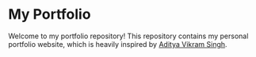 # My Portfolio

Welcome to my portfolio repository! This repository contains my personal portfolio website, which is heavily inspired by [Aditya Vikram Singh](https://github.com/AVS1508/My-Alternate-Portfolio-Website).
